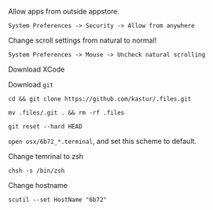 Allow apps from outside appstore.

`System Preferences -> Security -> Allow from anywhere`


Change scroll settings from natural to normal!

`System Preferences -> Mouse -> Uncheck natural scrolling`


Download XCode


Download `git`

`cd && git clone https://github.com/kastur/.files.git`

`mv .files/.git . && rm -rf .files`

`git reset --hard HEAD`

`open osx/6b72_*.terminal`, and set this scheme to default.

Change temrinal to zsh

`chsh -s /bin/zsh`

Change hostname

`scutil --set HostName "6b72"`



